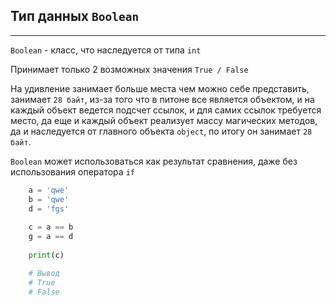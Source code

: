 Тип данных `Boolean`
---
---
`Boolean` - класс, что наследуется от типа `int`

Принимает только 2 возможных значения `True / False` 

На удивление занимает больше места чем можно себе представить, 
занимает `28 байт`, из-за того что в питоне все является объектом,
и на каждый объект ведется подсчет ссылок, и для самих ссылок 
требуется место, да еще и каждый объект реализует массу магических
методов, да и наследуется от главного объекта `object`, по итогу
он занимает `28 байт`.

`Boolean` может использоваться как результат сравнения, даже без 
использования оператора `if`

```python
    a = 'qwe'
    b = 'qwe'
    d = 'fgs'
    
    c = a == b
    g = a == d 
    
    print(c)

    # Вывод 
    # True
    # False
```
